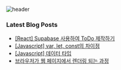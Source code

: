 ![header](https://capsule-render.vercel.app/api?type=waving&color=random&height=160&section=header&text=Welcome%&fontSize=20&fontColor=ffffff&fontAlignY=30)


<!--
**Ju-MINJAE/Ju-MINJAE** is a ✨ _special_ ✨ repository because its `README.md` (this file) appears on your GitHub profile.

  <img src="https://github-readme-stats.vercel.app/api?username=Ju-MINJAE&show_icons=true&theme=react" alt="GitHub Stats">
Here are some ideas to get you started:

- 🔭 I’m currently working on ...
- 🌱 I’m currently learning ...
- 👯 I’m looking to collaborate on ...
- 🤔 I’m looking for help with ...
- 💬 Ask me about ...
- 📫 How to reach me: ...
- 😄 Pronouns: ...
- ⚡ Fun fact: ...
-->

### Latest Blog Posts

- [[React] Supabase 사용하여 ToDo 제작하기](https://min-ja-e.tistory.com/entry/React-Supabase-%EC%82%AC%EC%9A%A9%ED%95%98%EC%97%AC-ToDo-%EC%A0%9C%EC%9E%91%ED%95%98%EA%B8%B0)
- [[Javascript] var, let, const의 차이점](https://min-ja-e.tistory.com/entry/Javascript-var-let-const%EC%9D%98-%EC%B0%A8%EC%9D%B4%EC%A0%90)
- [[Javascript] 데이터 타입](https://min-ja-e.tistory.com/entry/%EB%8D%B0%EC%9D%B4%ED%84%B0-%ED%83%80%EC%9E%85)
- [브라우저가 웹 페이지에서 렌더링 되는 과정](https://min-ja-e.tistory.com/entry/%EB%B8%8C%EB%9D%BC%EC%9A%B0%EC%A0%80%EA%B0%80-%EC%9B%B9-%ED%8E%98%EC%9D%B4%EC%A7%80%EC%97%90%EC%84%9C-%EB%A0%8C%EB%8D%94%EB%A7%81-%EB%90%98%EB%8A%94-%EA%B3%BC%EC%A0%95)

